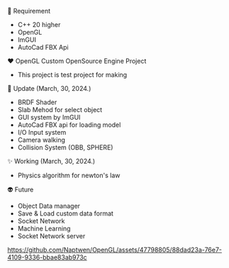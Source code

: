 🤖 Requirement
- C++ 20 higher
- OpenGL 
- ImGUI
- AutoCad FBX Api

❤️ OpenGL Custom OpenSource Engine Project
- This project is test project for making

🌭 Update (March, 30, 2024.)
- BRDF Shader
- Slab Mehod for select object
- GUI system by ImGUI
- AutoCad FBX api for loading model
- I/O Input system
- Camera walking
- Collision System (OBB, SPHERE)
  
✨ Working (March, 30, 2024.)
- Physics algorithm for newton's law

👽 Future 
- Object Data manager
- Save & Load custom data format
- Socket Network
- Machine Learning
- Socket Network server

https://github.com/Naptwen/OpenGL/assets/47798805/88dad23a-76e7-4109-9336-bbae83ab973c

